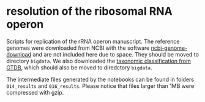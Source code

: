 # resolution of the ribosomal RNA operon 
Scripts for replication of the rRNA operon manuscript. 
The reference genomes were downloaded from NCBI with the software [ncbi-genome-download](https://github.com/kblin/ncbi-genome-download) 
and are not included here due to space. They should be moved to directory `bigdata`. We also downloaded the 
[taxonomic classification from GTDB](https://data.ace.uq.edu.au/public/gtdb/data/releases/release89/89.0/bac120_metadata_r89.tsv), 
which should also be moved to diredctory `bigdata`. 

The intermediate files generated by the notebooks can be found in folders `014_results` and `016_results`. Please notice
that files larger than 1MB were compressed with gzip.

